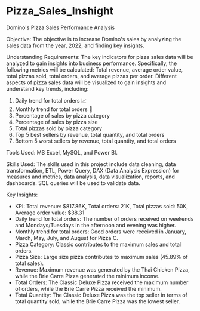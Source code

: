 # Pizza_Sales_Inshight


Domino's Pizza Sales Performance Analysis

Objective: The objective is to increase Domino's sales by analyzing the sales data from the year, 2022, and finding key insights.

Understanding Requirements: The key indicators for pizza sales data will be analyzed to gain insights into business performance. Specifically,
the following metrics will be calculated: Total revenue, average order value, total pizzas sold, total orders, and average pizzas per order. 
Different aspects of pizza sales data will be visualized to gain insights and understand key trends, including: 

1. Daily trend for total orders 📈
2. Monthly trend for total orders 📅
3. Percentage of sales by pizza category
4. Percentage of sales by pizza size
5. Total pizzas sold by pizza category
6. Top 5 best sellers by revenue, total quantity, and total orders
7. Bottom 5 worst sellers by revenue, total quantity, and total orders

Tools Used: MS Excel, MySQL, and Power BI.

Skills Used: The skills used in this project include data cleaning, data transformation, ETL, Power Query, DAX (Data Analysis Expression) for
measures and metrics, data analysis, data visualization, reports, and dashboards. SQL queries will be used to validate data.

Key Insights: 

- KPI: Total revenue: $817.86K, Total orders: 21K, Total pizzas sold: 50K, Average order value: $38.31
- Daily trend for total orders: The number of orders received on weekends and Mondays/Tuesdays in the afternoon and evening was higher.
- Monthly trend for total orders: Good orders were received in January, March, May, July, and August for Pizza C.
- Pizza Category: Classic contributes to the maximum sales and total orders.
- Pizza Size: Large size pizza contributes to maximum sales (45.89% of total sales).
- Revenue: Maximum revenue was generated by the Thai Chicken Pizza, while the Brie Carre Pizza generated the minimum income.
- Total Orders: The Classic Deluxe Pizza received the maximum number of orders, while the Brie Carre Pizza received the minimum.
- Total Quantity: The Classic Deluxe Pizza was the top seller in terms of total quantity sold, while the Brie Carre Pizza was the lowest seller.

